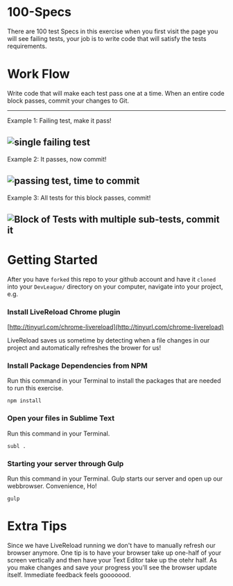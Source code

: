 # 100-Specs
There are 100 test Specs in this exercise when you first visit the page you will see failing tests, your job is to write code that will satisfy the tests requirements.

# Work Flow
Write code that will make each test pass one at a time. When an entire code block passes, commit your changes to Git.

-----
Example 1:
Failing test, make it pass!

![single failing test](https://raw.githubusercontent.com/devleague/100-Specs/master/doc/ex1.png)
-----

Example 2:
It passes, now commit!

![passing test, time to commit](https://raw.githubusercontent.com/devleague/100-Specs/master/doc/ex2.png)
-----

Example 3:
All tests for this block passes, commit!

![Block of Tests with multiple sub-tests, commit it](https://raw.githubusercontent.com/devleague/100-Specs/master/doc/ex3.png)
-----


# Getting Started
After you have `forked` this repo to your github account and have it `cloned` into your `DevLeague/` directory on your computer, navigate into your project, e.g. 

### Install LiveReload Chrome plugin
[http://tinyurl.com/chrome-livereload](http://tinyurl.com/chrome-livereload)

LiveReload saves us sometime by detecting when a file changes in our project and automatically refreshes the brower for us!

### Install Package Dependencies from NPM
Run this command in your Terminal to install the packages that are needed to run this exercise.

    npm install

### Open your files in Sublime Text
Run this command in your Terminal.

    subl .


### Starting your server through Gulp
Run this command in your Terminal. Gulp starts our server and open up our webbrowser. Convenience, Ho!

    gulp


# Extra Tips
Since we have LiveReload running we don't have to manually refresh our browser anymore. One tip is to have your browser take up one-half of your screen vertically and then have your Text Editor take up the otehr half. As you make changes and save your progress you'll see the browser update itself. Immediate feedback feels gooooood.
